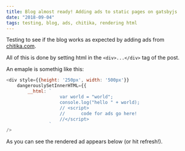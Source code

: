 ```yaml
---
title: Blog almost ready! Adding ads to static pages on gatsbyjs
date: "2018-09-04"
tags: testing, blog, ads, chitika, rendering html
---
```


Testing to see if the blog works as expected by adding ads from <a href="chitika.com">chitika.com</a>. 

All of this is done by setting html in the `<div>...</div>` tag of the post.

An emaple is somethig like this:

```javascript
<div style={{height: '250px', width: '500px'}}
    dangerouslySetInnerHTML={{
        __html: `   
                    var world = "world";
                    console.log("hello " + world);
                    // <script>
                    //      code for ads go here!
                    //</script>
                `
/>
```

As you can see the rendered ad appears below (or hit refresh!).

<br/><br/>
<!-- add placed below -->
<div style="height: 250px; weight:550px;">
    <script type="text/javascript">
        ( function() {
        if (window.CHITIKA === undefined) { window.CHITIKA = { 'units' : [] }; };
        var unit = {"calltype":"async[2]","publisher":"akarnawat","width":550,"height":250,"sid":"Chitika Default"};
        var placement_id = window.CHITIKA.units.length;
        window.CHITIKA.units.push(unit);
        document.write('<div id="chitikaAdBlock-' + placement_id + '"></div>');
        }());
    </script>
    <script type="text/javascript" src="//cdn.chitika.net/getads.js" async></script>
</div>